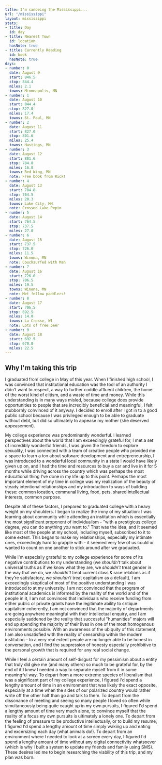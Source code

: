 ```yaml
---
title: I'm canoeing the Mississippi...
url: "/mississippi"
layout: mississippi
stats:
- title: Day
  id: day
- title: Nearest Town
  id: location
  hasNote: true
- title: Currently Reading
  id: book
  hasNote: true
days:
- number: 0
  date: August 9
  start: 846.5
  stop: 844.4
  miles: 2.1
  towns: Minneapolis, MN
- number: 1
  date: August 10
  start: 844.4
  stop: 827.0
  miles: 17.4
  towns: St. Paul, MN
- number: 2
  date: August 11
  start: 827.0
  stop: 801.6
  miles: 25.4
  towns: Hastings, MN
- number: 3
  date: August 12
  start: 801.6
  stop: 784.8
  miles: 16.8
  towns: Red Wing, MN
  note: Free book from Rick!
- number: 4
  date: August 13
  start: 784.8
  stop: 764.5
  miles: 20.3
  towns: Lake City, MN
  note: Crossed Lake Pepin
- number: 5
  date: August 14
  start: 764.5
  stop: 737.5
  miles: 27.0
- number: 6
  date: August 15
  start: 737.5
  stop: 726.0
  miles: 11.5
  towns: Winona, MN
  note: Couchsurfed with Mah
- number: 7
  date: August 16
  start: 726.0
  stop: 706.5
  miles: 19.5
  towns: Winona, MN
  note: Met fellow paddlers!
- number: 8
  date: August 17
  start: 706.5
  stop: 692.5
  miles: 14.0
  towns: La Crosse, WI
  note: Lots of free beer
- number: 9
  date: August 18
  start: 692.5
  stop: 670.0
  miles: 22.5
---
```


## Why I'm taking this trip

I graduated from college in May of this year. When I finished high school, I was convinced that institutional education was the tool of an authority I didn't want to respect, a way to further coddle affluent children, the home of the worst kind of elitism, and a waste of time and money. While this understanding is in many ways misled, because college does provide opportunities to people that are incredibly beneficial and meaningful, I felt stubbornly convinced of it anyway. I decided to enroll after I got in to a good public school because I was privileged enough to be able to graduate without debt, but did so ultimately to appease my mother (she deserved appeasement).

My college experience was predominantly wonderful. I learned perspectives about the world that I am exceedingly grateful for, I met a set of incredibly wonderful friends, I was given the freedom to explore sexuality, I was connected with a team of creative people who provided me a space to learn a ton about software development and entrepreneurship, I was introduced to a wonderful local community in a state I would have likely given up on, and I had the time and resources to buy a car and live in it for 5 months while driving across the country which was perhaps the most educational thing I've done in my life up to this point. Perhaps the most important element of my time in college was my realization of the beauty of steady intentional relationships and my introduction to ways of building these: common location, communal living, food, pets, shared intellectual interests, common purpose.

Despite all of these factors, I prepared to graduated college with a heavy weight on my shoulders. I began to realize the irony of my situation: I was learning about community while attending an institution which is essentially the most significant proponent of individualism – "with a prestigious college degree, you can do anything *you* want to." That was the idea, and it seemed like most of the people at my school, including myself, subscribed to it to some extent. This began to make my relationships, especially my intimate ones, exceedingly hard to grapple with – it seemed very few of us could or wanted to count on one another to stick around after we graduated.

While I'm especially grateful to my college experience for some of its negative contributions to my understanding (we *shouldn't* talk about universal truths as if we know what they are, we *shouldn't* treat gender in the way that we do, we *shouldn't* treat current class & race relations as if they're satisfactory, we *shouldn't* treat capitalism as a default), I am exceedingly skeptical of most of the positive understanding I was introduced to at my university. I am not convinced that the program of institutional academics is informed by the reality of the world and of the people in it, I am not convinced that individuals who receive funding from either public or private grants have the legitimate ability to critique capitalism coherently, I am not convinced that the majority of departments are going anywhere meaningful with their intellectual enquiry, and I am especially saddened by the reality that successful "humanities" majors will end up spending the majority of their lives in one of the most homogenous environments possible. With an awareness of the ubiquity of this statement, I am also unsatisfied with the reality of censorship within the modern institution – to a very real extent people are no longer able to be honest in conversation, and I find the suppression of honesty especially prohibitive to the personal growth that is required for any real social change.

While I feel a certain amount of self-disgust for my pessimism about a entity that truly did give me (and many others) so much to be grateful for, by the end of it I knew I needed a way to separate myself from it in some meaningful way. To depart from a more extreme species of liberalism that was a significant part of my college experience, I figured I'd spend a lengthy amount of time in an environment that was likely the exact opposite, especially at a time when the sides of our polarized country would rather write off the other half than go and talk to them. To depart from the dissonance of meeting and seeing so many people I loved so often while simultaneously being quite caught up in my own pursuits, I figured I'd spend a lengthy amount of time very much alone, to convince myself that the reality of a focus my own pursuits is ultimately a lonely one. To depart from the feeling of pressure to be productive intellectually, or to build my resume, I figured I'd spend a lengthy amount of time simply waking up and eating and excersizing each day (what animals do!). To depart from an environment where I needed to look at a screen every day, I figured I'd spend a lengthy amount of time without any digital connectivity whatsoever (which is why I built a system to update my friends and family using SMS). These desires led me to begin researching the viability of this trip, and my plan was born.